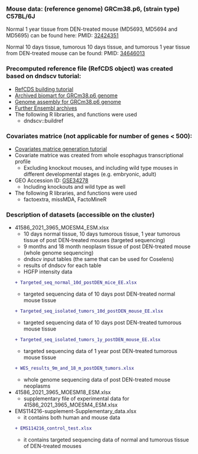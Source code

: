 ### **Mouse data**: (reference genome) GRCm38.p6, (strain type) C57BL/6J

Normal 1 year tissue from DEN-treated mouse (MD5693, MD5694 and MD5695) can be found here: PMID: [32424351](https://www.ncbi.nlm.nih.gov/pmc/articles/PMC7116672/)

Normal 10 days tissue, tumorous 10 days tissue, and tumorous 1 year tissue from DEN-treated mouse can be found: PMID: [34646013](https://www.ncbi.nlm.nih.gov/pmc/articles/PMC7612642/)

### **Precomputed reference file** (RefCDS object) was created based on dndscv tutorial:
* [RefCDS building tutorial](http://htmlpreview.github.io/?http://github.com/im3sanger/dndscv/blob/master/vignettes/buildref.html)
* [Archived biomart for GRCm38.p6 genome](http://nov2020.archive.ensembl.org/biomart/martview/c1650624993ec75992204dfcd372fe53)
* [Genome assembly for GRCm38.p6 genome](https://www.ncbi.nlm.nih.gov/assembly/GCF_000001635.26/)
* [Further Ensembl archives](https://www.ensembl.org/info/website/archives/index.html)
* The following R libraries, and functions were used
  * dndscv::buildref


### **Covariates matrice** (not applicable for number of genes < 500):
* [Covariates matrice generation tutorial](https://townsend-lab-yale.github.io/cancereffectsizeR/articles/create_custom_covariates.html)
* Covariate matrice was created from whole esophagus transcriptional profile
  * Excluding knockout mouses, and including wild type mouses in different developmental stages (e.g. embryonic, adult) 
* GEO Accession ID: [GSE34278](https://www.ncbi.nlm.nih.gov/geo/query/acc.cgi)
  * Including knockouts and wild type as well
* The following R libraries, and functions were used
  * factoextra, missMDA, FactoMineR

### Description of datasets (accessible on the cluster)
* 41586_2021_3965_MOESM4_ESM.xlsx
  * 10 days normal tissue, 10 days tumorous tissue, 1 year tumorous tissue of post DEN-treated mouses (targeted sequencing)
  * 9 months and 18 month neoplasm tissue of post DEN-treated mouse (whole genome sequencing)
  * dndscv input tables (the same that can be used for Coselens)
  * results of dndscv for each table
  * HGFP intensity data
  ```diff
  + Targeted_seq_normal_10d_postDEN_mice_EE.xlsx
  ```
    * targeted sequencing data of 10 days post DEN-treated normal mouse tissue
  ```diff  
  + Targeted_seq_isolated_tumors_10d_postDEN_mouse_EE.xlsx
  ```
    * targeted sequencing data of 10 days post DEN-treated tumorous mouse tissue
  ```diff
  + Targeted_seq_isolated_tumors_1y_postDEN_mouse_EE.xlsx
  ```
    * targeted sequencing data of 1 year post DEN-treated tumorous mouse tissue
  ```diff
  + WES_results_9m_and_18_m_postDEN_tumors.xlsx
  ```
    * whole genome sequencing data of post DEN-treated mouse neoplasms
* 41586_2021_3965_MOESM18_ESM.xlsx
  * supplementary file of experimental data for 41586_2021_3965_MOESM4_ESM.xlsx
* EMS114216-supplement-Supplementary_data.xlsx
  * it contains both human and mouse data
  ```diff
  + EMS114216_control_test.xlsx
  ```
    * it contains targeted sequencing data of normal and tumorous tissue of DEN-treated mouses  
